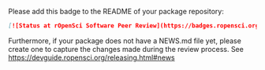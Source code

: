 Please add this badge to the README of your package repository:

```md
[![Status at rOpenSci Software Peer Review](https://badges.ropensci.org/{{issue_id}}_status.svg)](https://github.com/ropensci/software-review/issues/{{issue_id}})
```

Furthermore, if your package does not have a NEWS.md file yet, please create one to capture the changes made during the review process. See https://devguide.ropensci.org/releasing.html#news
